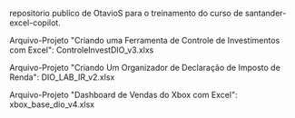 repositorio publico de OtavioS para o treinamento do curso de santander-excel-copilot.

Arquivo-Projeto "Criando uma Ferramenta de Controle de Investimentos com Excel": ControleInvestDIO_v3.xlxs

Arquivo-Projeto "Criando Um Organizador de Declaração de Imposto de Renda": DIO_LAB_IR_v2.xlsx

Arquivo-Projeto "Dashboard de Vendas do Xbox com Excel": xbox_base_dio_v4.xlsx

